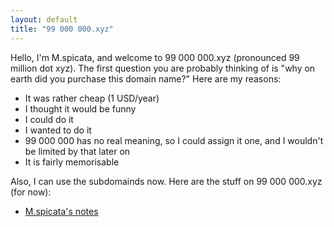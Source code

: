 ```yaml
---
layout: default
title: "99 000 000.xyz"
---
```


Hello, I'm M.spicata, and welcome to 99 000 000.xyz (pronounced 99 million dot xyz). The first question you are probably thinking of is "why on earth did you purchase this domain name?" Here are my reasons:

- It was rather cheap (1 USD/year)
- I thought it would be funny
- I could do it
- I wanted to do it
- 99 000 000 has no real meaning, so I could assign it one, and I wouldn't be limited by that later on
- It is fairly memorisable

Also, I can use the subdomainds now. Here are the stuff on 99 000 000.xyz (for now):

- [M.spicata's notes](https://spicata.99000000.xyz/)

